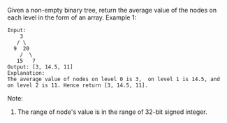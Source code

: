 Given a non-empty binary tree, return the average value of the nodes on each level in the form of an array.
Example 1:
```
Input:
    3
   / \
  9  20
    /  \
   15   7
Output: [3, 14.5, 11]
Explanation:
The average value of nodes on level 0 is 3,  on level 1 is 14.5, and on level 2 is 11. Hence return [3, 14.5, 11].
```
Note:
1. The range of node's value is in the range of 32-bit signed integer.